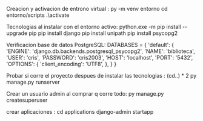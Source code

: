 Creacion y activacion de entrono virtual :
    py -m venv entorno <!-- cracion -->
    cd entorno/scripts  <!-- direccion -->
    .\activate   <!-- activacion -->

Tecnologias al instalar con el entorno activo:
    python.exe -m pip install --upgrade pip <!-- actializacion del pip y py -->
    pip install django <!-- framework -->
    pip install unipath  <!-- configurar estructura -->
    pip install psycopg2  <!-- ORM para PostgreSQL -->


Verificacion base de datos PostgreSQL:  <!-- en  base a esto debe hacer la base de tatos en le shell de PostgreSQL-->
    DATABASES = {
        'default': {
            'ENGINE': 'django.db.backends.postgresql_psycopg2',   <!-- de ley , indica con q motor trabajara y la ORM -->
            'NAME': 'biblioteca',   <!-- nombre de la base de datos -->
            'USER': 'cris',  <!-- usuario con accesos -->
            'PASSWORD': 'cris2003',  <!-- contraseña de la BD -->
            'HOST': 'localhost',  <!-- de ley -->
            'PORT': '5432',   <!-- de ley -->
            'OPTIONS': {
                'client_encoding': 'UTF8',
            },
        }
    }

Probar si corre el proyecto despues de instalar las tecnologias :
    (cd..) * 2  <!-- ir a la altura del archivo manage.py -->
    py manage.py runserver   <!-- codigo para correr un servidor local -->

Crear un usuario admin al comprar q corre todo:
    py manage.py createsuperuser  <!-- codigo para cear un usuario administrador -->
    <!-- tener presente usuario y password -->

crear aplicaciones :
    cd applications   <!-- direccion --> 
    django-admin startapp <NombreApp>   <!-- codigo creacion app -->








